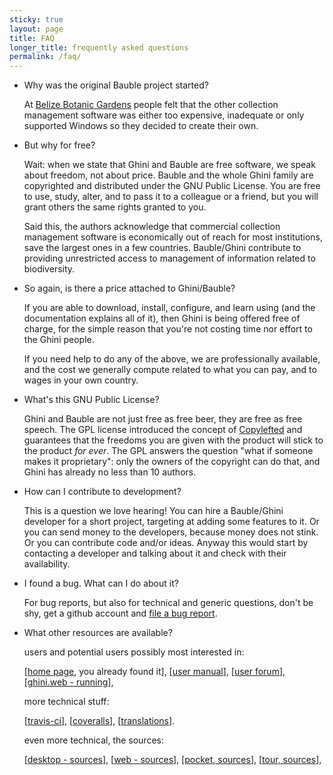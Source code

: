 ```yaml
---
sticky: true
layout: page
title: FAQ
longer_title: frequently asked questions
permalink: /faq/
---
```


* Why was the original Bauble project started?

  At [Belize Botanic Gardens](http://www.belizebotanic.org/) people felt that the other collection management software was either too expensive, inadequate or only supported Windows so they decided to create their own.

* But why for free?

  Wait: when we state that Ghini and Bauble are free software, we speak
  about freedom, not about price.  Bauble and the whole Ghini family are
  copyrighted and distributed under the GNU Public License.  You are free to
  use, study, alter, and to pass it to a colleague or a friend, but you will
  grant others the same rights granted to you.

  Said this, the authors acknowledge that commercial collection management
  software is economically out of reach for most institutions, save the
  largest ones in a few countries.  Bauble/Ghini contribute to providing
  unrestricted access to management of information related to biodiversity.

* So again, is there a price attached to Ghini/Bauble?

  If you are able to download, install, configure, and learn using (and the
  documentation explains all of it), then Ghini is being offered free of
  charge, for the simple reason that you're not costing time nor effort to
  the Ghini people.

  If you need help to do any of the above, we are professionally available,
  and the cost we generally compute related to what you can pay, and to
  wages in your own country.

* What's this GNU Public License?

  Ghini and Bauble are not just free as free beer, they are free as free
  speech.  The GPL license introduced the concept of
  [Copylefted](https://www.gnu.org/licenses/copyleft.html) and guarantees
  that the freedoms you are given with the product will stick to the product
  _for ever_.  The GPL answers the question "what if someone makes it
  proprietary": only the owners of the copyright can do that, and Ghini has
  already no less than 10 authors.

* How can I contribute to development?

  This is a question we love hearing!  You can hire a Bauble/Ghini developer
  for a short project, targeting at adding some features to it.  Or you can
  send money to the developers, because money does not stink.  Or you can
  contribute code and/or ideas.  Anyway this would start by contacting a
  developer and talking about it and check with their availability.

* I found a bug. What can I do about it?

  For bug reports, but also for technical and generic questions, don't be
  shy, get a github account and [file a bug
  report](https://github.com/Ghini/ghini.desktop/issues/new).

* What other resources are available?

  users and potential users possibly most interested in:
  
  [[home page](http://ghini.github.io), you already found it], [[user manual](http://ghini.rtfd.io)], [[user forum](https://groups.google.com/forum/#!forum/bauble)], [[ghini.web - running](http://gardens.ghini.me)], 

  more technical stuff:
  
  [[travis-ci](https://travis-ci.org/Ghini/ghini.desktop/)], [[coveralls](https://coveralls.io/github/Ghini/ghini.desktop)], [[translations](https://hosted.weblate.org/projects/ghini/)].

  even more technical, the sources:

  [[desktop - sources](http://github.com/Ghini/ghini.desktop)], [[web - sources](http://github.com/Ghini/ghini.web)], [[pocket, sources](http://github.com/Ghini/ghini.pocket)], [[tour, sources](http://github.com/Ghini/ghini.tour)], 